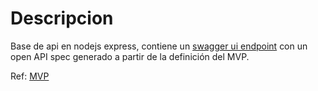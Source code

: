 # Descripcion

Base de api en nodejs express, contiene un [swagger ui endpoint](http://localhost:3000/api-docs) con un open API spec generado a partir de la definición del MVP.

Ref: [MVP](https://docs.google.com/document/d/11F_YE7d1th6ORO_AVKZn9idoiMjSzepwSYcMBZONDt8)
